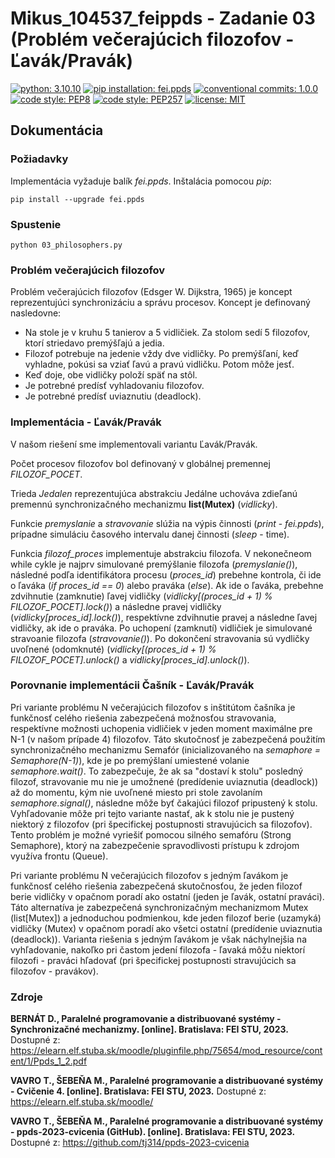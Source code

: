 # Mikus_104537_feippds - Zadanie 03 (Problém večerajúcich filozofov - Ľavák/Pravák)

[![python: 3.10.10](https://img.shields.io/badge/python-3.10.10-blue.svg)](https://www.python.org/downloads/release/python-31010/)
[![pip installation: fei.ppds](https://img.shields.io/badge/pip%20install-fei.ppds-blue.svg)](https://pypi.org/project/fei.ppds/)
[![conventional commits: 1.0.0](https://img.shields.io/badge/conventional%20commits-1.0.0-green.svg)](https://conventionalcommits.org)
[![code style: PEP8](https://img.shields.io/badge/code%20style-PEP%208-orange.svg)](https://www.python.org/dev/peps/pep-0008/)
[![code style: PEP257](https://img.shields.io/badge/code%20style-PEP%20257-yellow.svg)](https://peps.python.org/pep-0257/)
[![license: MIT](https://img.shields.io/badge/license-MIT-red.svg)](https://opensource.org/licenses/MIT)

## Dokumentácia

### Požiadavky

Implementácia vyžaduje balík _fei.ppds_. Inštalácia pomocou _pip_:

    pip install --upgrade fei.ppds

### Spustenie

    python 03_philosophers.py

### Problém večerajúcich filozofov

Problém večerajúcich filozofov (Edsger W. Dijkstra, 1965) je koncept reprezentujúci synchronizáciu a správu procesov. 
Koncept je definovaný nasledovne:
 - Na stole je v kruhu 5 tanierov a 5 vidličiek. Za stolom sedí 5 filozofov, ktorí striedavo premýšľajú a jedia.
 - Filozof potrebuje na jedenie vždy dve vidličky. Po premýšľaní, keď vyhladne, pokúsi sa vziať ľavú a pravú vidličku. 
Potom môže jesť.
 - Keď doje, obe vidličky položí späť na stôl.
 - Je potrebné predísť vyhladovaniu filozofov.
 - Je potrebné predísť uviaznutiu (deadlock).

### Implementácia - Ľavák/Pravák

V našom riešení sme implementovali variantu Ľavák/Pravák. 

Počet procesov filozofov bol definovaný v globálnej premennej _FILOZOF_POCET_.

Trieda _Jedalen_ reprezentujúca abstrakciu Jedálne uchováva zdieľanú premennú synchronizačného mechanizmu **list(Mutex)** (_vidlicky_).

Funkcie _premyslanie_ a  _stravovanie_ slúžia na výpis činnosti (_print_ - _fei.ppds_), prípadne simuláciu časového 
intervalu danej činnosti (_sleep_ - time).

Funkcia _filozof_proces_ implementuje abstrakciu filozofa. V nekonečneom while cykle je najprv simulované premýšlanie 
filozofa (_premyslanie()_), následné podľa identifikátora procesu (_proces_id_) prebehne kontrola, či ide o ľaváka 
(_if proces_id == 0_) alebo praváka (_else_). Ak ide o ľaváka, prebehne zdvihnutie (zamknutie) ľavej vidličky 
(_vidlicky[(proces_id + 1) % FILOZOF_POCET].lock()_) a následne pravej vidličky (_vidlicky[proces_id].lock()_), respektívne 
zdvihnutie pravej a následne ľavej vidličky, ak ide o praváka. Po uchopení (zamknutí) vidličiek je simulované stravoanie 
filozofa (_stravovanie()_). Po dokončení stravovania sú vydličky uvoľnené (odomknuté) 
(_vidlicky[(proces_id + 1) % FILOZOF_POCET].unlock()_ a _vidlicky[proces_id].unlock()_).




### Porovnanie implementácii Čašník - Ľavák/Pravák

Pri variante problému N večerajúcich filozofov s inštitútom čašníka je funkčnosť celého riešenia zabezpečená možnosťou 
stravovania, respektívne možnosti uchopenia vidličiek v jeden moment maximálne pre N-1 (v našom prípade 4) filozofov.
Táto skutočnosť je zabezpečená použitím synchronizačného mechanizmu Semafór (inicializovaného na _semaphore = Semaphore(N-1)_), 
kde je po premýšlaní umiestené volanie _semaphore.wait()_. To zabezpečuje, že ak sa "dostaví k stolu" posledný filozof, 
stravovanie mu nie je umožnené (predídenie uviaznutia (deadlock)) až do momentu, kým nie uvoľnené miesto pri stole zavolaním
_semaphore.signal()_, následne môže byť čakajúci filozof pripustený k stolu. Vyhľadovanie môže pri tejto variante nastať,
ak k stolu nie je pustený niektorý z filozofov (pri špecifickej postupnosti stravujúcich sa filozofov). Tento problém je 
možné vyriešiť pomocou silného semafóru (Strong Semaphore), ktorý na zabezpečenie spravodlivosti prístupu k zdrojom 
využíva frontu (Queue).

Pri variante problému N večerajúcich filozofov s jedným ľavákom je funkčnosť celého riešenia zabezpečená skutočnosťou, 
že jeden filozof berie vidličky v opačnom poradí ako ostatní (jeden je ľavák, ostatní praváci). Táto alternatíva je zabezpečená 
synchronizačným mechanizmom Mutex (list[Mutex]) a jednoduchou podmienkou, kde jeden filozof berie (uzamyká) vidličky (Mutex)
v opačnom poradí ako všetci ostatní (predídenie uviaznutia (deadlock)). Varianta riešenia s jedným ľavákom je však náchylnejšia
na vyhľadovanie, nakoľko pri častom jedení filozofa - ľavaká môžu niektorí filozofi - praváci hľadovať 
(pri špecifickej postupnosti stravujúcich sa filozofov - pravákov).

### Zdroje

__BERNÁT D., Paralelné programovanie a distribuované systémy - Synchronizačné mechanizmy. [online]. Bratislava: FEI STU, 2023.__ Dostupné z: https://elearn.elf.stuba.sk/moodle/pluginfile.php/75654/mod_resource/content/1/Ppds_1_2.pdf

__VAVRO T., ŠEBEŇA M., Paralelné programovanie a distribuované systémy - Cvičenie 4. [online]. Bratislava: FEI STU, 2023.__ Dostupné z: https://elearn.elf.stuba.sk/moodle/

__VAVRO T., ŠEBEŇA M., Paralelné programovanie a distribuované systémy - ppds-2023-cvicenia (GitHub). [online]. Bratislava: FEI STU, 2023.__ Dostupné z: https://github.com/tj314/ppds-2023-cvicenia